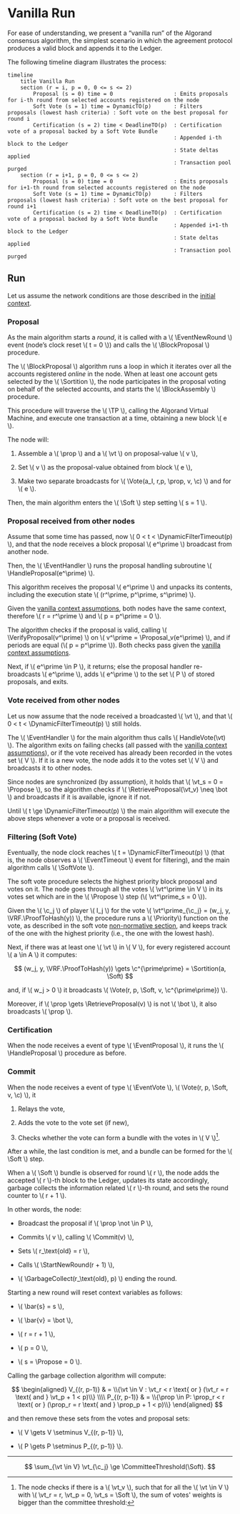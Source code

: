 $$
\newcommand \BlockProposal {\mathrm{BlockProposal}}
\newcommand \BlockAssembly {\mathrm{BlockAssembly}}
\newcommand \SoftVote {\mathrm{SoftVote}}
\newcommand \DynamicFilterTimeout {\mathrm{DynamicFilterTimeout}}
\newcommand \EventHandler {\mathrm{EventHandler}}
\newcommand \Proposal {\mathrm{Proposal}}
\newcommand \Priority {\mathrm{Priority}}
\newcommand \Sortition {\mathrm{Sortition}}
\newcommand \Commit {\mathrm{Commit}}
\newcommand \HandleProposal {\mathrm{HandleProposal}}
\newcommand \HandleVote {\mathrm{HandleVote}}
\newcommand \VerifyProposal {\mathrm{VerifyProposal}}
\newcommand \RetrieveProposal {\mathrm{RetrieveProposal}}
\newcommand \StartNewRound {\mathrm{StartNewRound}}
\newcommand \GarbageCollect {\mathrm{GarbageCollect}}
\newcommand \CommitteeThreshold {\mathrm{CommitteeThreshold}}
\newcommand \VRF {\mathrm{VRF}}
\newcommand \ProofToHash {\mathrm{ProofToHash}}
\newcommand \TP {\mathrm{TransactionPool}}
\newcommand \Vote {\mathrm{Vote}}
\newcommand \EventNewRound {\texttt{NewRound}}
\newcommand \EventProposal {\texttt{Proposal}}
\newcommand \EventVote {\texttt{Vote}}
\newcommand \EventTimeout {\texttt{Timeout}}
\newcommand \Propose {\mathit{propose}}
\newcommand \Soft {\mathit{soft}}
\newcommand \prop {\mathit{proposal}}
\newcommand \c {\mathit{credentials}}
\newcommand \vt {\mathit{vote}}
$$

# Vanilla Run

For ease of understanding, we present a “vanilla run” of the Algorand consensus
algorithm, the simplest scenario in which the agreement protocol produces a valid
block and appends it to the Ledger.

The following timeline diagram illustrates the process:

```mermaid
timeline
    title Vanilla Run
    section (r = i, p = 0, 0 <= s <= 2)
        Proposal (s = 0) time = 0                   : Emits proposals for i-th round from selected accounts registered on the node
        Soft Vote (s = 1) time = DynamicTO(p)       : Filters proposals (lowest hash criteria) : Soft vote on the best proposal for round i
        Certification (s = 2) time < DeadlineTO(p)  : Certification vote of a proposal backed by a Soft Vote Bundle
                                                    : Appended i-th block to the Ledger
                                                    : State deltas applied
                                                    : Transaction pool purged
    section (r = i+1, p = 0, 0 <= s <= 2)
        Proposal (s = 0) time = 0                   : Emits proposals for i+1-th round from selected accounts registered on the node
        Soft Vote (s = 1) time = DynamicTO(p)       : Filters proposals (lowest hash criteria) : Soft vote on the best proposal for round i+1
        Certification (s = 2) time < DeadlineTO(p)  : Certification vote of a proposal backed by a Soft Vote Bundle
                                                    : Appended i+1-th block to the Ledger
                                                    : State deltas applied
                                                    : Transaction pool purged
```

## Run

Let us assume the network conditions are those described in the [initial context](./abft-nn-protocol-run-examples.md#initial-context).

### Proposal

As the main algorithm starts a _round_, it is called with a \\( \EventNewRound \\)
event (node’s clock reset \\( t = 0 \\)) and calls the \\( \BlockProposal \\) procedure.

The \\( \BlockProposal \\) algorithm runs a loop in which it iterates over all the
accounts registered _online_ in the node. When at least one account gets selected
by the \\( \Sortition \\), the node participates in the proposal voting on behalf of
the selected accounts, and starts the \\( \BlockAssembly \\) procedure.

This procedure will traverse the \\( \TP \\), calling the Algorand Virtual Machine,
and execute one transaction at a time, obtaining a new block \\( e \\).

The node will:

1. Assemble a \\( \prop \\) and a \\( \vt \\) on proposal-value \\( v \\),

1. Set \\( v \\) as the proposal-value obtained from block \\( e \\),

1. Make two separate broadcasts for \\( \Vote(a_I, r,p, \prop, v, \c) \\) and for
\\( e \\).

Then, the main algorithm enters the \\( \Soft \\) step setting \\( s = 1 \\).

### Proposal received from other nodes

Assume that some time has passed, now \\( 0 < t < \DynamicFilterTimeout(p) \\),
and that the node receives a block proposal \\( e^\prime \\) broadcast from another
node.

Then, the \\( \EventHandler \\) runs the proposal handling subroutine
\\( \HandleProposal(e^\prime) \\).

This algorithm receives the proposal \\( e^\prime \\) and unpacks its contents,
including the execution state \\( (r^\prime, p^\prime, s^\prime) \\).

Given the [vanilla context assumptions](#context), both nodes have the same
context, therefore \\( r = r^\prime \\) and \\( p = p^\prime = 0 \\).

The algorithm checks if the proposal is valid, calling \\( \VerifyProposal(v^\prime) \\)
on \\( v^\prime = \Proposal_v(e^\prime) \\), and if periods are equal (\\( p = p^\prime \\)).
Both checks pass given the [vanilla context assumptions](#context).

Next, if \\( e^\prime \in P \\), it returns; else the proposal handler re-broadcasts
\\( e^\prime \\), adds \\( e^\prime \\) to the set \\( P \\) of stored proposals,
and exits.

### Vote received from other nodes

Let us now assume that the node received a broadcasted \\( \vt \\), and that
\\( 0 < t < \DynamicFilterTimeout(p) \\) still holds.

The \\( \EventHandler \\) for the main algorithm thus calls \\( HandleVote(\vt) \\).
The algorithm exits on failing checks (all passed with the [vanilla context assumptions](#context)),
or if the vote received has already been recorded in the votes set \\( V \\). If
it is a new vote, the node adds it to the votes set \\( V \\) and broadcasts it
to other nodes.

Since nodes are synchronized (by assumption), it holds that \\( \vt_s = 0 = \Propose \\),
so the algorithm checks if \\( \RetrieveProposal(\vt_v) \neq \bot \\) and broadcasts
if it is available, ignore it if not.

Until \\( t \ge \DynamicFilterTimeout(p) \\) the main algorithm will execute the
above steps whenever a vote or a proposal is received.

### Filtering (Soft Vote)

Eventually, the node clock reaches \\( t = \DynamicFilterTimeout(p) \\) (that is,
the node observes a \\( \EventTimeout \\) event for filtering), and the main algorithm
calls \\( \SoftVote \\).

The soft vote procedure selects the highest priority block proposal and votes on it.
The node goes through all the votes \\( \vt^\prime \in V \\) in its votes set which
are in the \\( \Propose \\) step (\\( \vt^\prime_s = 0 \\)).

Given the \\( \c_j \\) of player \\( I_j \\) for the vote \\( \vt^\prime_{\c_j} = (w_j, y, \VRF.\ProofToHash(y)) \\),
the procedure runs a \\( \Priority\\) function on the vote, as described in the
soft vote [non-normative section](./abft-nn-soft-vote.md#priority-function), and
keeps track of the one with the highest priority (i.e., the one with the lowest
hash).

Next, if there was at least one \\( \vt \\) in \\( V \\), for every registered account
\\( a \in A \\) it computes:

$$
(w_j, y, \VRF.\ProofToHash(y)) \gets \c^{\prime\prime} = \Sortition(a, \Soft)
$$

and, if \\( w_j > 0 \\) it broadcasts \\( \Vote(r, p, \Soft, v, \c^{\prime\prime}) \\).

Moreover, if \\( \prop \gets \RetrieveProposal(v) \\) is not \\( \bot \\), it also
broadcasts \\( \prop \\).

### Certification

When the node receives a event of type \\( \EventProposal \\), it runs the
\\( \HandleProposal \\) procedure as before.

### Commit

When the node receives a event of type \\( \EventVote \\),
\\( \Vote(r, p, \Soft, v, \c) \\), it

1. Relays the vote,

1. Adds the vote to the vote set (if new),

1. Checks whether the vote can form a bundle with the votes in \\( V \\)[^1].

After a while, the last condition is met, and a bundle can be formed for the
\\( \Soft \\) step.

When a \\( \Soft \\) bundle is observed for round \\( r \\), the node adds the
accepted \\( r \\)-th block to the Ledger, updates its state accordingly, garbage
collects the information related \\( r \\)-th round, and sets the round counter to
\\( r + 1 \\).

In other words, the node:

- Broadcast the proposal if \\( \prop \not \in P \\),

- Commits \\( v \\), calling \\( \Commit(v) \\),

- Sets \\( r_\text{old} = r \\),

- Calls \\( \StartNewRound(r + 1) \\),

- \\( \GarbageCollect(r_\text{old}, p) \\) ending the round.

Starting a new round will reset context variables as follows:

- \\( \bar{s} = s \\),

- \\( \bar{v} = \bot \\),

- \\( r = r + 1 \\),

- \\( p = 0 \\),

- \\( s = \Propose = 0 \\).

Calling the garbage collection algorithm will compute:

$$
\begin{aligned}
V_{(r, p-1)} & = \\{\vt \in V : \vt_r < r \text{ or } (\vt_r = r \text{ and } \vt_p + 1 < p)\\} \\\\
P_{(r, p-1)} & = \\{\prop \in P: \prop_r < r \text{ or } (\prop_r = r \text{ and } \prop_p + 1 < p)\\}
\end{aligned}
$$

and then remove these sets from the votes and proposal sets:

- \\( V \gets V \setminus V_{(r, p-1)} \\),

- \\( P \gets P \setminus P_{(r, p-1)} \\).

---

[^1]: The node checks if there is a \\( \vt_v \\), such that for all the \\( \vt \in V \\)
with \\( \vt_r = r, \vt_p = 0, \vt_s = \Soft \\), the sum of votes' weights is bigger
than the committee threshold:

$$
\sum_{\vt \in V} \vt_{\c_j} \ge \CommitteeThreshold(\Soft).
$$